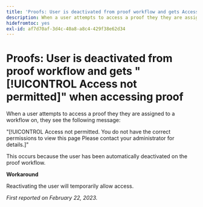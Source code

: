 ```yaml
---
title: 'Proofs: User is deactivated from proof workflow and gets Access not permitted when accessing proof'
description: When a user attempts to access a proof they they are assigned to a workflow on, they see an Access not permitted message.
hidefromtoc: yes
exl-id: af7d70af-3d4c-40a8-a8c4-429f38e62d34
---
```

# Proofs: User is deactivated from proof workflow and gets "[!UICONTROL Access not permitted]" when accessing proof

<!--This is on both the WF and WFP TOCs-->

When a user attempts to access a proof they they are assigned to a workflow on, they see the following message:

"[!UICONTROL Access not permitted. You do not have the correct permissions to view this page Please contact your administrator for details.]"

This occurs because the user has been automatically deactivated on the proof workflow. 

**Workaround**

Reactivating the user will temporarily allow access.

_First reported on February 22, 2023._
